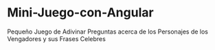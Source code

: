 # Mini-Juego-con-Angular
Pequeño Juego de Adivinar Preguntas acerca de los Personajes de los Vengadores y sus Frases Celebres
